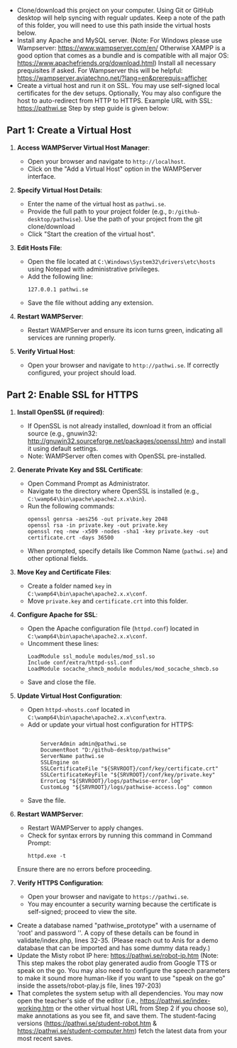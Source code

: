 - Clone/download this project on your computer. Using Git or GitHub desktop will help syncing with regualr updates. Keep a note of the path of this folder, you will need to use this path inside the virtual hosts below.
- Install any Apache and MySQL server. (Note: For Windows please use Wampserver: https://www.wampserver.com/en/ Otherwise XAMPP is a good option that comes as a bundle and is compatible with all major OS: https://www.apachefriends.org/download.html) Install all necessary prequisites if asked. For Wampserver this will be helpful: https://wampserver.aviatechno.net/?lang=en&prerequis=afficher
- Create a virtual host and run it on SSL. You may use self-signed local certificates for the dev setups. Optionally, You may also configure the host to auto-redirect from HTTP to HTTPS. Example URL with SSL: https://pathwi.se Step by step guide is given below:

## **Part 1: Create a Virtual Host**

1. **Access WAMPServer Virtual Host Manager**:
   - Open your browser and navigate to `http://localhost`.
   - Click on the "Add a Virtual Host" option in the WAMPServer interface.

2. **Specify Virtual Host Details**:
   - Enter the name of the virtual host as `pathwi.se`.
   - Provide the full path to your project folder (e.g., `D:/github-desktop/pathwise`). Use the path of your project from the git clone/download
   - Click "Start the creation of the virtual host".

3. **Edit Hosts File**:
   - Open the file located at `C:\Windows\System32\drivers\etc\hosts` using Notepad with administrative privileges.
   - Add the following line:
     ```
     127.0.0.1 pathwi.se
     ```
   - Save the file without adding any extension.

4. **Restart WAMPServer**:
   - Restart WAMPServer and ensure its icon turns green, indicating all services are running properly.

5. **Verify Virtual Host**:
   - Open your browser and navigate to `http://pathwi.se`. If correctly configured, your project should load.

## **Part 2: Enable SSL for HTTPS**

1. **Install OpenSSL (if required)**:
   - If OpenSSL is not already installed, download it from an official source (e.g., gnuwin32: http://gnuwin32.sourceforge.net/packages/openssl.htm) and install it using default settings.
   - Note: WAMPServer often comes with OpenSSL pre-installed.

2. **Generate Private Key and SSL Certificate**:
   - Open Command Prompt as Administrator.
   - Navigate to the directory where OpenSSL is installed (e.g., `C:\wamp64\bin\apache\apache2.x.x\bin`).
   - Run the following commands:
     ```
     openssl genrsa -aes256 -out private.key 2048
     openssl rsa -in private.key -out private.key
     openssl req -new -x509 -nodes -sha1 -key private.key -out certificate.crt -days 36500
     ```
   - When prompted, specify details like Common Name (`pathwi.se`) and other optional fields.

3. **Move Key and Certificate Files**:
   - Create a folder named `key` in `C:\wamp64\bin\apache\apache2.x.x\conf`.
   - Move `private.key` and `certificate.crt` into this folder.

4. **Configure Apache for SSL**:
   - Open the Apache configuration file (`httpd.conf`) located in `C:\wamp64\bin\apache\apache2.x.x\conf`.
   - Uncomment these lines:
     ```
     LoadModule ssl_module modules/mod_ssl.so
     Include conf/extra/httpd-ssl.conf
     LoadModule socache_shmcb_module modules/mod_socache_shmcb.so
     ```
   - Save and close the file.

5. **Update Virtual Host Configuration**:
   - Open `httpd-vhosts.conf` located in `C:\wamp64\bin\apache\apache2.x.x\conf\extra`.
   - Add or update your virtual host configuration for HTTPS:
     ```
     
         ServerAdmin admin@pathwi.se
         DocumentRoot "D:/github-desktop/pathwise"
         ServerName pathwi.se
         SSLEngine on
         SSLCertificateFile "${SRVROOT}/conf/key/certificate.crt"
         SSLCertificateKeyFile "${SRVROOT}/conf/key/private.key"
         ErrorLog "${SRVROOT}/logs/pathwise-error.log"
         CustomLog "${SRVROOT}/logs/pathwise-access.log" common
     
     ```
   - Save the file.

6. **Restart WAMPServer**:
   - Restart WAMPServer to apply changes.
   - Check for syntax errors by running this command in Command Prompt:
     ```
     httpd.exe -t
     ```
   Ensure there are no errors before proceeding.

7. **Verify HTTPS Configuration**:
   - Open your browser and navigate to `https://pathwi.se`.
   - You may encounter a security warning because the certificate is self-signed; proceed to view the site.

- Create a database named "pathwise_prototype" with a username of 'root' and password ''. A copy of these details can be found in validate/index.php, lines 32-35. (Please reach out to Anis for a demo database that can be imported and has some dummy data ready.)
- Update the Misty robot IP here: https://pathwi.se/robot-ip.htm (Note: This step makes the robot play generated audio from Google TTS or speak on the go. You may also need to configure the speech parameters to make it sound more human-like if you want to use "speak on the go" inside the assets/robot-play.js file, lines 197-203)
- That completes the system setup with all dependencies. You may now open the teacher's side of the editor (i.e., https://pathwi.se/index-working.htm or the other virtual host URL from Step 2 if you choose so), make annotations as you see fit, and save them. The student-facing versions (https://pathwi.se/student-robot.htm & https://pathwi.se/student-computer.htm) fetch the latest data from your most recent saves.
